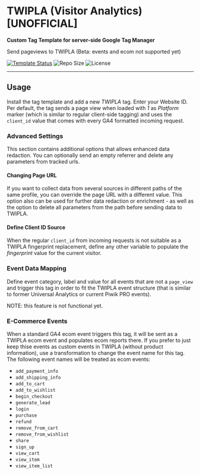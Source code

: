 # TWIPLA (Visitor Analytics) [UNOFFICIAL]
**Custom Tag Template for server-side Google Tag Manager**

Send pageviews to TWIPLA (Beta: events and ecom not supported yet) 

[![Template Status](https://img.shields.io/badge/Community%20Template%20Gallery%20Status-beta-orange)](https://tagmanager.google.com/gallery/#/owners/mbaersch/templates/twipla-tag-server) ![Repo Size](https://img.shields.io/github/repo-size/mbaersch/twipla-tag-server) ![License](https://img.shields.io/github/license/mbaersch/twipla-tag-server)
    
---

## Usage
Install the tag template and add a new *TWIPLA* tag. Enter your Website ID. Per default, the tag sends a page view when loaded with *1* as *Platform* marker (which is similar to regular client-side tagging) and uses the `client_id` value that comes with every GA4 formatted incoming request. 

### Advanced Settings
This section contains additional options that allows enhanced data redaction. You can optionally send an empty referrer and delete any parameters from tracked urls. 

#### Changing Page URL
If you want to collect data from several sources in different paths of the same profile, you can override the page URL with a different value. This option also can be used for further data redaction or enrichment - as well as the option to delete all parameters from the path before sending data to TWIPLA.

#### Define Client ID Source
When the regular `client_id` from incoming requests is not suitable as a TWIPLA fingerprint replacement, define any other variable to populate the *fingerprint* value for the current visitor.

### Event Data Mapping 
Define event category, label and value for all events that are not a `page_view` and trigger this tag in order to fit the TWIPLA event structure (that is similar to former Universal Analytics or current Piwik PRO events). 

NOTE: this feature is not functional yet. 

### E-Commerce Events 
When a standard GA4 ecom event triggers this tag, it will be sent as a TWIPLA ecom event and populates ecom reports there. If you prefer to just keep thise events as custom events in TWIPLA (without product information), use a transformation to change the event name for this tag. The following event names will be treated as ecom events: 

- `add_payment_info` 
- `add_shipping_info`
- `add_to_cart` 
- `add_to_wishlist` 
- `begin_checkout` 
- `generate_lead` 
- `login` 
- `purchase` 
- `refund` 
- `remove_from_cart` 
- `remove_from_wishlist` 
- `share` 
- `sign_up` 
- `view_cart` 
- `view_item` 
- `view_item_list`   
